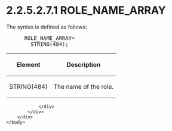 <html dir="LTR" xmlns:mshelp="http://msdn.microsoft.com/mshelp" xmlns:ddue="http://ddue.schemas.microsoft.com/authoring/2003/5" xmlns:xlink="http://www.w3.org/1999/xlink" xmlns:tool="http://www.microsoft.com/tooltip">
    <head>
        <meta http-equiv="Content-Type" content="text/html; CHARSET=utf-8"></meta>
        <meta name="save" content="history"></meta>
        <title>2.2.5.2.7.1 ROLE_NAME_ARRAY</title>
        <xml>
            <mshelp:toctitle title="2.2.5.2.7.1 ROLE_NAME_ARRAY"></mshelp:toctitle>
            <mshelp:rltitle title="[MS-SSAS8]: ROLE_NAME_ARRAY"></mshelp:rltitle>
            <mshelp:keyword index="A" term="ade04a95-4a2b-43f2-a3e5-d42234321f8c"></mshelp:keyword>
            <mshelp:attr name="DCSext.ContentType" value="open specification"></mshelp:attr>
            <mshelp:attr name="AssetID" value="ade04a95-4a2b-43f2-a3e5-d42234321f8c"></mshelp:attr>
            <mshelp:attr name="TopicType" value="kbRef"></mshelp:attr>
            <mshelp:attr name="DCSext.Title" value="[MS-SSAS8]: ROLE_NAME_ARRAY" />
        </xml>
    </head>
    <body>
        <div id="header">
            <h1 class="heading">2.2.5.2.7.1 ROLE_NAME_ARRAY</h1>
        </div>
        <div id="mainSection">
            <div id="mainBody">
                <div id="allHistory" class="saveHistory"></div>
                <div id="sectionSection0" class="section" name="collapseableSection">
                    

<p>The syntax is defined as follows:           </p>

<dl>
<dd>
<div><pre> ROLE_NAME_ARRAY=
   STRING(484); 
</pre></div>
</dd></dl>

<table>
 <thead>
  <tr>
   <th>
   <p>Element</p>
   </th>
   <th>
   <p>Description</p>
   </th>
  </tr>
 </thead>
 <tr>
  <td>
  <p>STRING(484)</p>
  </td>
  <td>
  <p>The name of the role.</p>
  </td>
 </tr>
</table>

<p> </p>


                </div>
            </div>
        </div>
    </body>
</html>